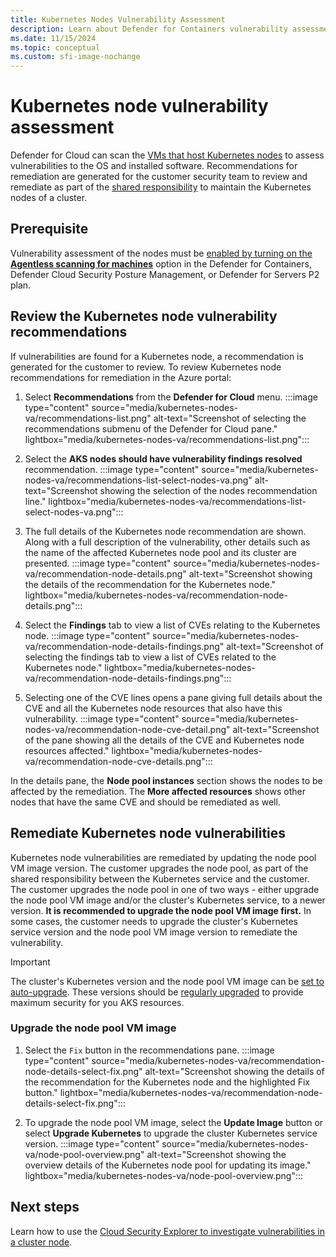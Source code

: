 ```yaml
---
title: Kubernetes Nodes Vulnerability Assessment
description: Learn about Defender for Containers vulnerability assessment for Kubernetes nodes.
ms.date: 11/15/2024
ms.topic: conceptual
ms.custom: sfi-image-nochange
---
```


# Kubernetes node vulnerability assessment

Defender for Cloud can scan the [VMs that host Kubernetes nodes](./kubernetes-nodes-overview.md#protection-for-kubernetes-nodes) to assess vulnerabilities to the OS and installed software. Recommendations for remediation are generated for the customer security team to review and remediate as part of the [shared responsibility](./kubernetes-nodes-overview.md#shared-responsibility-of-kubernetes-nodes) to maintain the Kubernetes nodes of a cluster.

## Prerequisite

Vulnerability assessment of the nodes must be [enabled by turning on the **Agentless scanning for machines**](./kubernetes-nodes-overview.md#enable-agentless-scanning-for-machines) option in the Defender for Containers, Defender Cloud Security Posture Management, or Defender for Servers P2 plan.

## Review the Kubernetes node vulnerability recommendations

If vulnerabilities are found for a Kubernetes node, a recommendation is generated for the customer to review. To review Kubernetes node recommendations for remediation in the Azure portal:

1. Select **Recommendations** from the **Defender for Cloud** menu.
:::image type="content" source="media/kubernetes-nodes-va/recommendations-list.png" alt-text="Screenshot of selecting the recommendations submenu of the Defender for Cloud pane." lightbox="media/kubernetes-nodes-va/recommendations-list.png":::

1. Select the **AKS nodes should have vulnerability findings resolved** recommendation.
:::image type="content" source="media/kubernetes-nodes-va/recommendations-list-select-nodes-va.png" alt-text="Screenshot showing the selection of the nodes recommendation line." lightbox="media/kubernetes-nodes-va/recommendations-list-select-nodes-va.png":::

1. The full details of the Kubernetes node recommendation are shown. Along with a full description of the vulnerability, other details such as the name of the affected Kubernetes node pool and its cluster are presented.
:::image type="content" source="media/kubernetes-nodes-va/recommendation-node-details.png" alt-text="Screenshot showing the details of the recommendation for the Kubernetes node." lightbox="media/kubernetes-nodes-va/recommendation-node-details.png":::

1. Select the **Findings** tab to view a list of CVEs relating to the Kubernetes node.
:::image type="content" source="media/kubernetes-nodes-va/recommendation-node-details-findings.png" alt-text="Screenshot of selecting the findings tab to view a list of CVEs related to the Kubernetes node." lightbox="media/kubernetes-nodes-va/recommendation-node-details-findings.png":::

1. Selecting one of the CVE lines opens a pane giving full details about the CVE and all the Kubernetes node resources that also have this vulnerability.
:::image type="content" source="media/kubernetes-nodes-va/recommendation-node-cve-detail.png" alt-text="Screenshot of the pane showing all the details of the CVE and Kubernetes node resources affected." lightbox="media/kubernetes-nodes-va/recommendation-node-cve-details.png":::

In the details pane, the **Node pool instances** section shows the nodes to be affected by the remediation. The **More affected resources** shows other nodes that have the same CVE and should be remediated as well.

## Remediate Kubernetes node vulnerabilities

Kubernetes node vulnerabilities are remediated by updating the node pool VM image version. The customer upgrades the node pool, as part of the shared responsibility between the Kubernetes service and the customer. The customer upgrades the node pool in one of two ways - either upgrade the node pool VM image and/or the cluster's Kubernetes service, to a newer version. **It is recommended to upgrade the node pool VM image first.** In some cases, the customer needs to upgrade the cluster's Kubernetes service version and the node pool VM image version to remediate the vulnerability.

> [!IMPORTANT]
> The cluster's Kubernetes version and the node pool VM image can be [set to auto-upgrade](/azure/aks/upgrade-cluster#configure-automatic-upgrades). These versions should be [regularly upgraded](/azure/aks/upgrade-cluster) to provide maximum security for you AKS resources.

### Upgrade the node pool VM image

1. Select the `Fix` button in the recommendations pane.
:::image type="content" source="media/kubernetes-nodes-va/recommendation-node-details-select-fix.png" alt-text="Screenshot showing the details of the recommendation for the Kubernetes node and the highlighted Fix button." lightbox="media/kubernetes-nodes-va/recommendation-node-details-select-fix.png":::

1. To upgrade the node pool VM image, select the **Update Image** button or select **Upgrade Kubernetes** to upgrade the cluster Kubernetes service version.
:::image type="content" source="media/kubernetes-nodes-va/node-pool-overview.png" alt-text="Screenshot showing the overview details of the Kubernetes node pool for updating its image." lightbox="media/kubernetes-nodes-va/node-pool-overview.png":::

## Next steps

Learn how to use the [Cloud Security Explorer to investigate vulnerabilities in a cluster node](cloud-security-explorer-kubernetes-clusters.md#create-a-query-to-identify-vulnerabilities-in-cluster-nodes).
